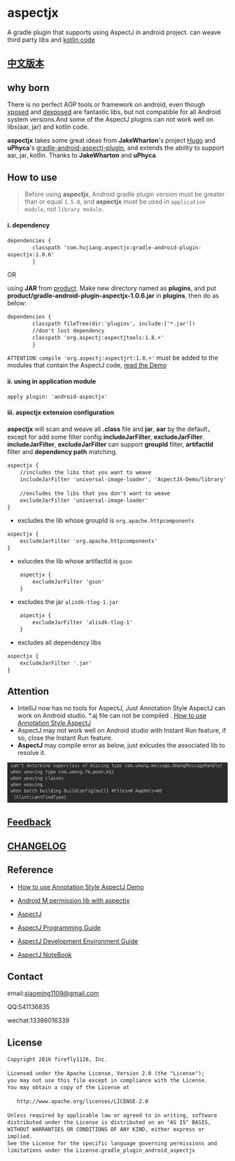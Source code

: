 [xposed]:https://github.com/rovo89/Xposed
[dexposed]:https://github.com/alibaba/dexposed
[Hugo]:https://github.com/JakeWharton/hugo
[gradle-android-aspectj-plugin]:https://github.com/uPhyca/gradle-android-aspectj-plugin
[question issue]:https://github.com/HujiangTechnology/gradle_plugin_android_aspectjx/issues

aspectjx
==================================

A gradle plugin that supports using AspectJ in android project. can weave third party libs and [kotlin code](https://kotlinlang.org/)

## [中文版本](README-zh.md)

## why born

There is no perfect AOP tools or framework on android, even though [xposed] and [dexposed] are fantastic libs, but not compatible for all Android system versions.And some of the AspectJ plugins can not work well on libs(aar, jar) and kotlin code.

**aspectjx** takes some great ideas from **JakeWharton**'s project [Hugo] and **uPhyca**'s [gradle-android-aspectj-plugin], and extends the ability to support aar, jar, kotlin. Thanks to **JakeWharton** and **uPhyca**.

## How to use

> Before using **aspectjx**, Android gradle plugin version must be greater than or equal `1.5.0`, and **aspectjx** must be used in `application module`, not `library module`.

#### i. dependency

```
dependencies {
        classpath 'com.hujiang.aspectjx:gradle-android-plugin-aspectjx:1.0.6'
        }
```

OR

using **JAR** from [product](product/). Make new directory named as **plugins**, and put **product/gradle-android-plugin-aspectjx-1.0.6.jar** in **plugins**,
 then do as below:

```
dependencies {
        classpath fileTree(dir:'plugins', include:['*.jar'])
        //don't lost dependency
        classpath 'org.aspectj:aspectjtools:1.8.+'
        }
```

`ATTENTION`: `compile 'org.aspectj:aspectjrt:1.8.+'` must be added to the modules that contain the AspectJ code, [read the Demo](https://github.com/HujiangTechnology/AspectJX-Demo/blob/master/library/build.gradle)


#### ii. using in application module

```
apply plugin: 'android-aspectjx'

```
#### iii. aspectjx extension configuration

**aspectjx** will scan and weave all **.class** file and **jar**, **aar** by the default，except for add some filter config **includeJarFilter**, **excludeJarFilter**. **includeJarFilter**, **excludeJarFilter** can support **groupId** filter, **artifactId** filter and **dependency path** matching.

```
aspectjx {
	//includes the libs that you want to weave
	includeJarFilter 'universal-image-loader', 'AspectJX-Demo/library'
	
	//excludes the libs that you don't want to weave
	excludeJarFilter 'universal-image-loader'
}
```

* excludes the lib whose groupId is `org.apache.httpcomponents`

```
aspectjx {
	excludeJarFilter 'org.apache.httpcomponents'
}
```
* exlucdes the lib whose artifactId is `gson`

```
	aspectjx {
		excludeJarFilter 'gson'
	}
```

* excludes the jar `alisdk-tlog-1.jar`

```
	aspectjx {
		excludeJarFilter 'alisdk-tlog-1'
	}
```

* excludes all dependency libs

```
aspectjx {
	excludeJarFilter '.jar'
}
```

## Attention
* IntelliJ now has no tools for AspectJ, Just Annotation Style AspectJ can work on Android studio.  *.aj file can not be compiled . [How to use Annotation Style AspectJ](https://github.com/HujiangTechnology/AspectJ-Demo)
* AspectJ may not work well on Android studio with Instant Run feature, if so, close the Instant Run feature.
* **AspectJ** may compile error as below, just exlcudes the associated lib to resolve it.

![](docs/aspectj_err_0.png)




## [Feedback](https://github.com/HujiangTechnology/gradle_plugin_android_aspectjx/issues)


## [CHANGELOG](CHANGELOG.md)


## Reference


* [How to use Annotation Style AspectJ Demo](https://github.com/HujiangTechnology/AspectJ-Demo)
* [Android M permission lib with aspectjx](https://github.com/firefly1126/android_permission_aspectjx)


* [AspectJ](https://eclipse.org/aspectj/)

* [AspectJ Programming Guide](https://eclipse.org/aspectj/doc/released/progguide/index.html)

* [AspectJ Development Environment Guide](https://eclipse.org/aspectj/doc/released/devguide/index.html)

* [AspectJ NoteBook](https://eclipse.org/aspectj/doc/released/adk15notebook/index.html)

## Contact


email:xiaoming1109@gmail.com

QQ:541136835

wechat:13386016339


## License


    Copyright 2016 firefly1126, Inc.

    Licensed under the Apache License, Version 2.0 (the "License");
    you may not use this file except in compliance with the License.
    You may obtain a copy of the License at

       http://www.apache.org/licenses/LICENSE-2.0

    Unless required by applicable law or agreed to in writing, software
    distributed under the License is distributed on an "AS IS" BASIS,
    WITHOUT WARRANTIES OR CONDITIONS OF ANY KIND, either express or implied.
    See the License for the specific language governing permissions and
    limitations under the License.gradle_plugin_android_aspectjx




